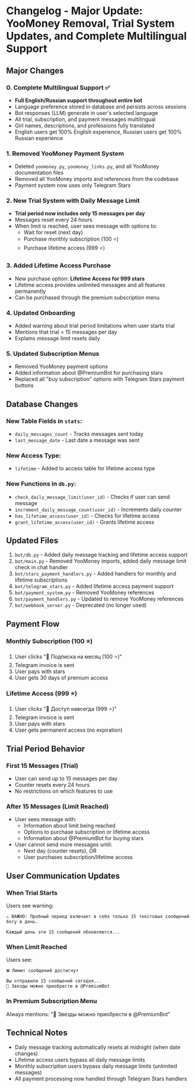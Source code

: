 # Changelog - Major Update: YooMoney Removal, Trial System Updates, and Complete Multilingual Support

## Major Changes

### 0. Complete Multilingual Support ✅
- **Full English/Russian support throughout entire bot**
- Language preference stored in database and persists across sessions
- Bot responses (LLM) generate in user's selected language
- All trial, subscription, and payment messages multilingual
- Girl names, descriptions, and professions fully translated
- English users get 100% English experience, Russian users get 100% Russian experience

### 1. Removed YooMoney Payment System
- Deleted `yoomoney.py`, `yoomoney_links.py`, and all YooMoney documentation files
- Removed all YooMoney imports and references from the codebase
- Payment system now uses only Telegram Stars

### 2. New Trial System with Daily Message Limit
- **Trial period now includes only 15 messages per day**
- Messages reset every 24 hours
- When limit is reached, user sees message with options to:
  - Wait for reset (next day)
  - Purchase monthly subscription (100 ⭐)
  - Purchase lifetime access (999 ⭐)

### 3. Added Lifetime Access Purchase
- New purchase option: **Lifetime Access for 999 stars**
- Lifetime access provides unlimited messages and all features permanently
- Can be purchased through the premium subscription menu

### 4. Updated Onboarding
- Added warning about trial period limitations when user starts trial
- Mentions that trial = 15 messages per day
- Explains message limit resets daily

### 5. Updated Subscription Menus
- Removed YooMoney payment options
- Added information about @PremiumBot for purchasing stars
- Replaced all "buy subscription" options with Telegram Stars payment buttons

## Database Changes

### New Table Fields in `stats`:
- `daily_messages_count` - Tracks messages sent today
- `last_message_date` - Last date a message was sent

### New Access Type:
- `lifetime` - Added to access table for lifetime access type

### New Functions in `db.py`:
- `check_daily_message_limit(user_id)` - Checks if user can send message
- `increment_daily_message_count(user_id)` - Increments daily counter
- `has_lifetime_access(user_id)` - Checks for lifetime access
- `grant_lifetime_access(user_id)` - Grants lifetime access

## Updated Files

1. `bot/db.py` - Added daily message tracking and lifetime access support
2. `bot/main.py` - Removed YooMoney imports, added daily message limit check in chat handler
3. `bot/stars_payment_handlers.py` - Added handlers for monthly and lifetime subscriptions
4. `bot/telegram_stars.py` - Added lifetime access payment support
5. `bot/payment_system.py` - Removed YooMoney references
6. `bot/payment_handlers.py` - Updated to remove YooMoney references
7. `bot/webhook_server.py` - Deprecated (no longer used)

## Payment Flow

### Monthly Subscription (100 ⭐)
1. User clicks "💎 Подписка на месяц (100 ⭐)"
2. Telegram invoice is sent
3. User pays with stars
4. User gets 30 days of premium access

### Lifetime Access (999 ⭐)
1. User clicks "🚀 Доступ навсегда (999 ⭐)"
2. Telegram invoice is sent
3. User pays with stars
4. User gets permanent access (no expiration)

## Trial Period Behavior

### First 15 Messages (Trial)
- User can send up to 15 messages per day
- Counter resets every 24 hours
- No restrictions on which features to use

### After 15 Messages (Limit Reached)
- User sees message with:
  - Information about limit being reached
  - Options to purchase subscription or lifetime access
  - Information about @PremiumBot for buying stars
- User cannot send more messages until:
  - Next day (counter resets), OR
  - User purchases subscription/lifetime access

## User Communication Updates

### When Trial Starts
Users see warning:
```
⚠️ ВАЖНО: Пробный период включает в себя только 15 текстовых сообщений боту в день.

Каждый день эти 15 сообщений обновляются...
```

### When Limit Reached
Users see:
```
❌ Лимит сообщений достигнут

Вы отправили 15 сообщений сегодня...
💎 Звезды можно приобрести в @PremiumBot
```

### In Premium Subscription Menu
Always mentions: "💎 Звезды можно приобрести в @PremiumBot"

## Technical Notes

- Daily message tracking automatically resets at midnight (when date changes)
- Lifetime access users bypass all daily message limits
- Monthly subscription users bypass daily message limits (unlimited messages)
- All payment processing now handled through Telegram Stars handlers


